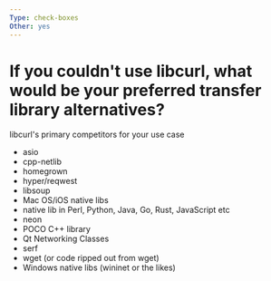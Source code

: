 ```yaml
---
Type: check-boxes
Other: yes
---
```


# If you couldn't use libcurl, what would be your preferred transfer library alternatives?

libcurl's primary competitors for your use case

- asio
- cpp-netlib
- homegrown
- hyper/reqwest
- libsoup
- Mac OS/iOS native libs
- native lib in Perl, Python, Java, Go, Rust, JavaScript etc
- neon
- POCO C++ library
- Qt Networking Classes
- serf
- wget (or code ripped out from wget)
- Windows native libs (wininet or the likes)
